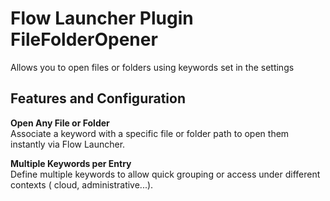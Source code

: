 # Flow Launcher Plugin FileFolderOpener

Allows you to open files or folders using keywords set in the settings

## Features and Configuration

**Open Any File or Folder**  
Associate a keyword with a specific file or folder path to open them instantly via Flow Launcher.

**Multiple Keywords per Entry**  
Define multiple keywords to allow quick grouping or access under different contexts ( cloud, administrative...).